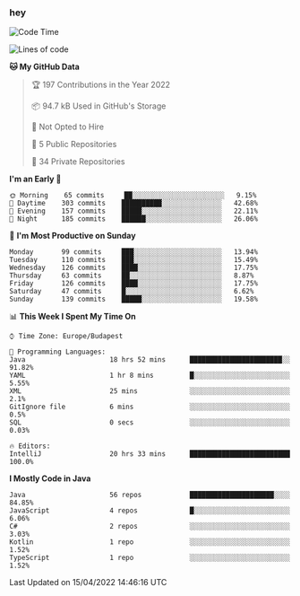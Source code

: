 ### hey

<!--START_SECTION:waka-->
![Code Time](http://img.shields.io/badge/Code%20Time-676%20hrs%2046%20mins-blue)

![Lines of code](https://img.shields.io/badge/From%20Hello%20World%20I%27ve%20Written-490%20Thousand%20lines%20of%20code-blue)

**🐱 My GitHub Data** 

> 🏆 197 Contributions in the Year 2022
 > 
> 📦 94.7 kB Used in GitHub's Storage 
 > 
> 🚫 Not Opted to Hire
 > 
> 📜 5 Public Repositories 
 > 
> 🔑 34 Private Repositories  
 > 
**I'm an Early 🐤** 

```text
🌞 Morning    65 commits     ██░░░░░░░░░░░░░░░░░░░░░░░   9.15% 
🌆 Daytime    303 commits    ██████████░░░░░░░░░░░░░░░   42.68% 
🌃 Evening    157 commits    █████░░░░░░░░░░░░░░░░░░░░   22.11% 
🌙 Night      185 commits    ██████░░░░░░░░░░░░░░░░░░░   26.06%

```
📅 **I'm Most Productive on Sunday** 

```text
Monday       99 commits     ███░░░░░░░░░░░░░░░░░░░░░░   13.94% 
Tuesday      110 commits    ███░░░░░░░░░░░░░░░░░░░░░░   15.49% 
Wednesday    126 commits    ████░░░░░░░░░░░░░░░░░░░░░   17.75% 
Thursday     63 commits     ██░░░░░░░░░░░░░░░░░░░░░░░   8.87% 
Friday       126 commits    ████░░░░░░░░░░░░░░░░░░░░░   17.75% 
Saturday     47 commits     █░░░░░░░░░░░░░░░░░░░░░░░░   6.62% 
Sunday       139 commits    █████░░░░░░░░░░░░░░░░░░░░   19.58%

```


📊 **This Week I Spent My Time On** 

```text
⌚︎ Time Zone: Europe/Budapest

💬 Programming Languages: 
Java                     18 hrs 52 mins      ███████████████████████░░   91.82% 
YAML                     1 hr 8 mins         █░░░░░░░░░░░░░░░░░░░░░░░░   5.55% 
XML                      25 mins             ░░░░░░░░░░░░░░░░░░░░░░░░░   2.1% 
GitIgnore file           6 mins              ░░░░░░░░░░░░░░░░░░░░░░░░░   0.5% 
SQL                      0 secs              ░░░░░░░░░░░░░░░░░░░░░░░░░   0.03%

🔥 Editors: 
IntelliJ                 20 hrs 33 mins      █████████████████████████   100.0%

```

**I Mostly Code in Java** 

```text
Java                     56 repos            █████████████████████░░░░   84.85% 
JavaScript               4 repos             █░░░░░░░░░░░░░░░░░░░░░░░░   6.06% 
C#                       2 repos             ░░░░░░░░░░░░░░░░░░░░░░░░░   3.03% 
Kotlin                   1 repo              ░░░░░░░░░░░░░░░░░░░░░░░░░   1.52% 
TypeScript               1 repo              ░░░░░░░░░░░░░░░░░░░░░░░░░   1.52%

```



 Last Updated on 15/04/2022 14:46:16 UTC
<!--END_SECTION:waka-->
